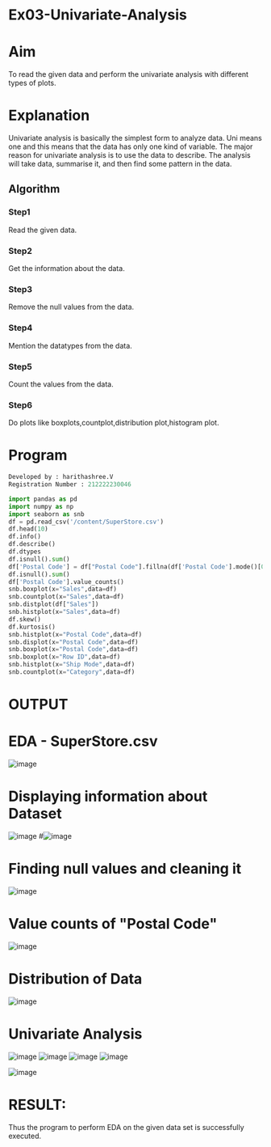 # Ex03-Univariate-Analysis
# Aim

To read the given data and perform the univariate analysis with different types of plots.
# Explanation

Univariate analysis is basically the simplest form to analyze data. Uni means one and this means that the data has only one kind of variable. The major reason for univariate analysis is to use the data to describe. The analysis will take data, summarise it, and then find some pattern in the data.
## Algorithm
### Step1

Read the given data.
### Step2

Get the information about the data.
### Step3

Remove the null values from the data.
### Step4

Mention the datatypes from the data.
### Step5

Count the values from the data.
### Step6

Do plots like boxplots,countplot,distribution plot,histogram plot.
# Program
```python
Developed by : harithashree.V
Registration Number : 212222230046

import pandas as pd
import numpy as np
import seaborn as snb
df = pd.read_csv('/content/SuperStore.csv')
df.head(10)
df.info()
df.describe()
df.dtypes
df.isnull().sum()
df['Postal Code'] = df["Postal Code"].fillna(df['Postal Code'].mode()[0])
df.isnull().sum()
df['Postal Code'].value_counts()
snb.boxplot(x="Sales",data=df)
snb.countplot(x="Sales",data=df)
snb.distplot(df["Sales"])
snb.histplot(x="Sales",data=df)
df.skew()
df.kurtosis()
snb.histplot(x="Postal Code",data=df)
snb.displot(x="Postal Code",data=df)
snb.boxplot(x="Postal Code",data=df)
snb.boxplot(x="Row ID",data=df)
snb.histplot(x="Ship Mode",data=df)
snb.countplot(x="Category",data=df)
```
# OUTPUT
# EDA - SuperStore.csv
![image](https://user-images.githubusercontent.com/121285701/228285604-f0cd9917-a3a9-4397-83f3-eaf7dbc0b313.png)
# Displaying information about Dataset
![image](https://user-images.githubusercontent.com/121285701/228285919-7f731f6a-fe15-4d25-a2d3-56ecd49f51a7.png)
#![image](https://user-images.githubusercontent.com/121285701/228286172-7ab4699d-73e1-426e-a831-6b95cbd029d9.png)
# Finding null values and cleaning it
![image](https://user-images.githubusercontent.com/121285701/228286351-a95661ea-5909-465e-a0a5-1cbd7c936af6.png)
# Value counts of "Postal Code"
![image](https://user-images.githubusercontent.com/121285701/228286482-da21637e-95e8-4a48-bb4f-b4f7a72ac9d5.png)
# Distribution of Data
![image](https://user-images.githubusercontent.com/121285701/228286790-6fa5f493-8fe1-4f20-9ce2-259e079f65e4.png)
# Univariate Analysis
![image](https://user-images.githubusercontent.com/121285701/228286944-3cce392b-833e-47d9-b78d-6d80d928a3ef.png)
![image](https://user-images.githubusercontent.com/121285701/228287014-87d8ac99-d83c-43ce-8e93-9c58d5204612.png)
![image](https://user-images.githubusercontent.com/121285701/228287055-22d428af-949b-4a94-84ba-5f7a48a83285.png)
![image](https://user-images.githubusercontent.com/121285701/228287107-742228ac-bbfb-4c24-a37f-c097b0f80383.png)

![image](https://user-images.githubusercontent.com/121285701/228287143-331a3e1f-30f1-4f9c-9c8c-840fcbf319ef.png)
# RESULT:

Thus the program to perform EDA on the given data set is successfully executed.
